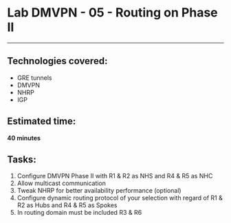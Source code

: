 # Lab DMVPN - 05 - Routing on Phase II
---

## Technologies covered:
- GRE tunnels
- DMVPN
- NHRP
- IGP

## Estimated time:
**40 minutes**

## Tasks:
1. Configure DMVPN Phase II with R1 & R2 as NHS and R4 & R5 as NHC
2. Allow multicast communication
3. Tweak NHRP for better availability performance (optional)
4. Configure dynamic routing protocol of your selection with regard of R1 & R2 as Hubs and R4 & R5 as Spokes
5. In routing domain must be included R3 & R6